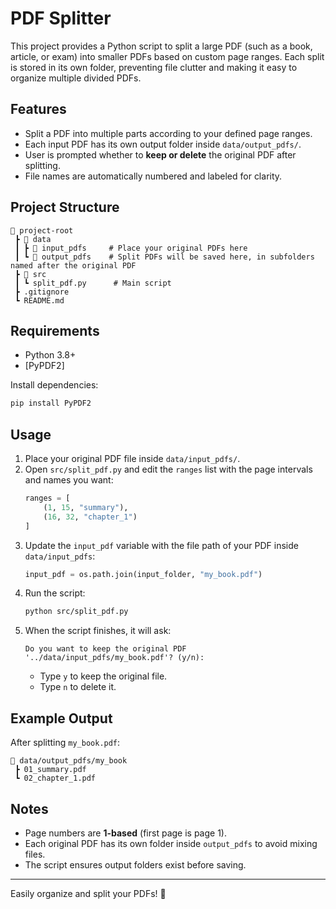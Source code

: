 # PDF Splitter

This project provides a Python script to split a large PDF (such as a book, article, or exam) into smaller PDFs based on custom page ranges. Each split is stored in its own folder, preventing file clutter and making it easy to organize multiple divided PDFs.

## Features
- Split a PDF into multiple parts according to your defined page ranges.
- Each input PDF has its own output folder inside `data/output_pdfs/`.
- User is prompted whether to **keep or delete** the original PDF after splitting.
- File names are automatically numbered and labeled for clarity.

## Project Structure
```
📂 project-root
 ┣ 📂 data
 ┃ ┣ 📂 input_pdfs     # Place your original PDFs here
 ┃ ┗ 📂 output_pdfs    # Split PDFs will be saved here, in subfolders named after the original PDF
 ┣ 📂 src
 ┃ ┗ split_pdf.py      # Main script
 ┣ .gitignore
 ┗ README.md
```

## Requirements
- Python 3.8+
- [PyPDF2]

Install dependencies:
```bash
pip install PyPDF2
```

## Usage
1. Place your original PDF file inside `data/input_pdfs/`.
2. Open `src/split_pdf.py` and edit the `ranges` list with the page intervals and names you want:
   ```python
   ranges = [
       (1, 15, "summary"),
       (16, 32, "chapter_1")
   ]
   ```
3. Update the `input_pdf` variable with the file path of your PDF inside `data/input_pdfs`:
   ```python
   input_pdf = os.path.join(input_folder, "my_book.pdf")
   ```
4. Run the script:
   ```bash
   python src/split_pdf.py
   ```
5. When the script finishes, it will ask:
   ```
   Do you want to keep the original PDF '../data/input_pdfs/my_book.pdf'? (y/n):
   ```
   - Type `y` to keep the original file.
   - Type `n` to delete it.

## Example Output
After splitting `my_book.pdf`:
```
📂 data/output_pdfs/my_book
 ┣ 01_summary.pdf
 ┗ 02_chapter_1.pdf
```

## Notes
- Page numbers are **1-based** (first page is page 1).
- Each original PDF has its own folder inside `output_pdfs` to avoid mixing files.
- The script ensures output folders exist before saving.

---
Easily organize and split your PDFs! 🚀